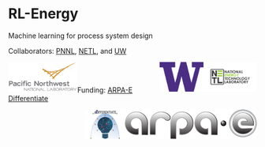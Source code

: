 # RL-Energy
Machine learning for process system design

Collaborators: [PNNL](https://www.pnnl.gov/), [NETL](https://www.netl.doe.gov/), and [UW](https://www.washington.edu/) 

<img src="./docs/images/Pacific_Northwest_National_Laboratory_logo.svg.png" alt="PNNL-logo" height="60" img align="left"> <img src="./docs/images/NETL.png" alt="NETL-logo" height="60" img align="right"> <img src="./docs/images/UW.png" alt="UW-logo" height="60" img align="right"> 
<br/><br/>

Funding: [ARPA-E Differentiate](https://arpa-e.energy.gov/technologies/programs/differentiate)

<img src="./docs/images/ARPA-E_logo_2021.png" alt="ARPAE-logo" height="60" img align="right"> <img src="./docs/images/Differentiate.png" alt="differentiate-logo" height="60" img align="right">  
<br/><br/>